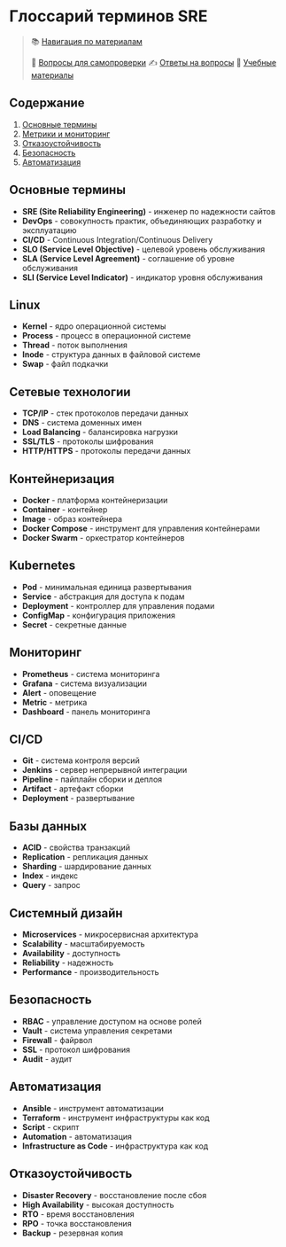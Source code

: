 # Глоссарий терминов SRE

> 📚 [Навигация по материалам](../NAVIGATION.md)
> 
> 📝 [Вопросы для самопроверки](../self_check/self_check.md)
> ✍️ [Ответы на вопросы](../self_check/answers.md)
> 📖 [Учебные материалы](../study_materials/study_materials.md)

## Содержание
1. [Основные термины](#основные-термины)
2. [Метрики и мониторинг](#метрики-и-мониторинг)
3. [Отказоустойчивость](#отказоустойчивость)
4. [Безопасность](#безопасность)
5. [Автоматизация](#автоматизация)

## Основные термины
- **SRE (Site Reliability Engineering)** - инженер по надежности сайтов
- **DevOps** - совокупность практик, объединяющих разработку и эксплуатацию
- **CI/CD** - Continuous Integration/Continuous Delivery
- **SLO (Service Level Objective)** - целевой уровень обслуживания
- **SLA (Service Level Agreement)** - соглашение об уровне обслуживания
- **SLI (Service Level Indicator)** - индикатор уровня обслуживания

## Linux
- **Kernel** - ядро операционной системы
- **Process** - процесс в операционной системе
- **Thread** - поток выполнения
- **Inode** - структура данных в файловой системе
- **Swap** - файл подкачки

## Сетевые технологии
- **TCP/IP** - стек протоколов передачи данных
- **DNS** - система доменных имен
- **Load Balancing** - балансировка нагрузки
- **SSL/TLS** - протоколы шифрования
- **HTTP/HTTPS** - протоколы передачи данных

## Контейнеризация
- **Docker** - платформа контейнеризации
- **Container** - контейнер
- **Image** - образ контейнера
- **Docker Compose** - инструмент для управления контейнерами
- **Docker Swarm** - оркестратор контейнеров

## Kubernetes
- **Pod** - минимальная единица развертывания
- **Service** - абстракция для доступа к подам
- **Deployment** - контроллер для управления подами
- **ConfigMap** - конфигурация приложения
- **Secret** - секретные данные

## Мониторинг
- **Prometheus** - система мониторинга
- **Grafana** - система визуализации
- **Alert** - оповещение
- **Metric** - метрика
- **Dashboard** - панель мониторинга

## CI/CD
- **Git** - система контроля версий
- **Jenkins** - сервер непрерывной интеграции
- **Pipeline** - пайплайн сборки и деплоя
- **Artifact** - артефакт сборки
- **Deployment** - развертывание

## Базы данных
- **ACID** - свойства транзакций
- **Replication** - репликация данных
- **Sharding** - шардирование данных
- **Index** - индекс
- **Query** - запрос

## Системный дизайн
- **Microservices** - микросервисная архитектура
- **Scalability** - масштабируемость
- **Availability** - доступность
- **Reliability** - надежность
- **Performance** - производительность

## Безопасность
- **RBAC** - управление доступом на основе ролей
- **Vault** - система управления секретами
- **Firewall** - файрвол
- **SSL** - протокол шифрования
- **Audit** - аудит

## Автоматизация
- **Ansible** - инструмент автоматизации
- **Terraform** - инструмент инфраструктуры как код
- **Script** - скрипт
- **Automation** - автоматизация
- **Infrastructure as Code** - инфраструктура как код

## Отказоустойчивость
- **Disaster Recovery** - восстановление после сбоя
- **High Availability** - высокая доступность
- **RTO** - время восстановления
- **RPO** - точка восстановления
- **Backup** - резервная копия 